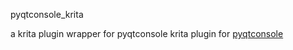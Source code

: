 pyqtconsole_krita

a krita plugin wrapper for pyqtconsole
krita plugin for  [pyqtconsole](https://github.com/pyqtconsole/pyqtconsole)
